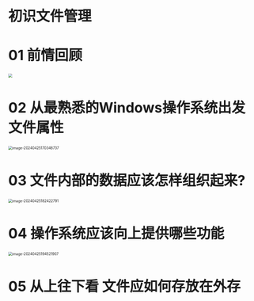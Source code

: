 # 初识文件管理



# 01 前情回顾

<img src="https://cvp.oss-cn-shanghai.aliyuncs.com/picgo/202404251458935.png" style="zoom:50%;" />



# 02 从最熟悉的Windows操作系统出发 文件属性

<img src="https://cvp.oss-cn-shanghai.aliyuncs.com/picgo/202404251703069.png" alt="image-20240425170346737" style="zoom:50%;" />



# 03 文件内部的数据应该怎样组织起来?

<img src="https://cvp.oss-cn-shanghai.aliyuncs.com/picgo/202404251824280.png" alt="image-20240425182422791" style="zoom:50%;" />



# 04 操作系统应该向上提供哪些功能

<img src="https://cvp.oss-cn-shanghai.aliyuncs.com/picgo/202404251945350.png" alt="image-20240425194521907" style="zoom:50%;" />



# 05 从上往下看 文件应如何存放在外存

